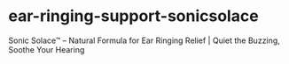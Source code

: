 # ear-ringing-support-sonicsolace
Sonic Solace™ – Natural Formula for Ear Ringing Relief | Quiet the Buzzing, Soothe Your Hearing
